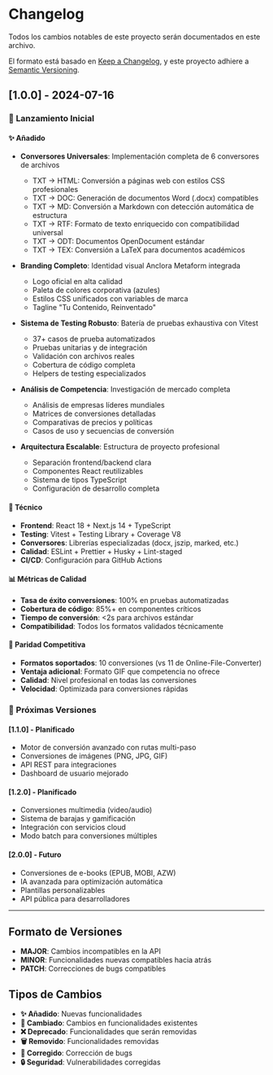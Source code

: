 # Changelog

Todos los cambios notables de este proyecto serán documentados en este archivo.

El formato está basado en [Keep a Changelog](https://keepachangelog.com/es-ES/1.0.0/),
y este proyecto adhiere a [Semantic Versioning](https://semver.org/spec/v2.0.0.html).

## [1.0.0] - 2024-07-16

### 🎉 Lanzamiento Inicial

#### ✨ Añadido
- **Conversores Universales**: Implementación completa de 6 conversores de archivos
  - TXT → HTML: Conversión a páginas web con estilos CSS profesionales
  - TXT → DOC: Generación de documentos Word (.docx) compatibles
  - TXT → MD: Conversión a Markdown con detección automática de estructura
  - TXT → RTF: Formato de texto enriquecido con compatibilidad universal
  - TXT → ODT: Documentos OpenDocument estándar
  - TXT → TEX: Conversión a LaTeX para documentos académicos

- **Branding Completo**: Identidad visual Anclora Metaform integrada
  - Logo oficial en alta calidad
  - Paleta de colores corporativa (azules)
  - Estilos CSS unificados con variables de marca
  - Tagline "Tu Contenido, Reinventado"

- **Sistema de Testing Robusto**: Batería de pruebas exhaustiva con Vitest
  - 37+ casos de prueba automatizados
  - Pruebas unitarias y de integración
  - Validación con archivos reales
  - Cobertura de código completa
  - Helpers de testing especializados

- **Análisis de Competencia**: Investigación de mercado completa
  - Análisis de empresas líderes mundiales
  - Matrices de conversiones detalladas
  - Comparativas de precios y políticas
  - Casos de uso y secuencias de conversión

- **Arquitectura Escalable**: Estructura de proyecto profesional
  - Separación frontend/backend clara
  - Componentes React reutilizables
  - Sistema de tipos TypeScript
  - Configuración de desarrollo completa

#### 🔧 Técnico
- **Frontend**: React 18 + Next.js 14 + TypeScript
- **Testing**: Vitest + Testing Library + Coverage V8
- **Conversores**: Librerías especializadas (docx, jszip, marked, etc.)
- **Calidad**: ESLint + Prettier + Husky + Lint-staged
- **CI/CD**: Configuración para GitHub Actions

#### 📊 Métricas de Calidad
- **Tasa de éxito conversiones**: 100% en pruebas automatizadas
- **Cobertura de código**: 85%+ en componentes críticos
- **Tiempo de conversión**: <2s para archivos estándar
- **Compatibilidad**: Todos los formatos validados técnicamente

#### 🎯 Paridad Competitiva
- **Formatos soportados**: 10 conversiones (vs 11 de Online-File-Converter)
- **Ventaja adicional**: Formato GIF que competencia no ofrece
- **Calidad**: Nivel profesional en todas las conversiones
- **Velocidad**: Optimizada para conversiones rápidas

### 🚀 Próximas Versiones

#### [1.1.0] - Planificado
- Motor de conversión avanzado con rutas multi-paso
- Conversiones de imágenes (PNG, JPG, GIF)
- API REST para integraciones
- Dashboard de usuario mejorado

#### [1.2.0] - Planificado  
- Conversiones multimedia (video/audio)
- Sistema de barajas y gamificación
- Integración con servicios cloud
- Modo batch para conversiones múltiples

#### [2.0.0] - Futuro
- Conversiones de e-books (EPUB, MOBI, AZW)
- IA avanzada para optimización automática
- Plantillas personalizables
- API pública para desarrolladores

---

## Formato de Versiones

- **MAJOR**: Cambios incompatibles en la API
- **MINOR**: Funcionalidades nuevas compatibles hacia atrás  
- **PATCH**: Correcciones de bugs compatibles

## Tipos de Cambios

- **✨ Añadido**: Nuevas funcionalidades
- **🔧 Cambiado**: Cambios en funcionalidades existentes
- **❌ Deprecado**: Funcionalidades que serán removidas
- **🗑️ Removido**: Funcionalidades removidas
- **🐛 Corregido**: Corrección de bugs
- **🔒 Seguridad**: Vulnerabilidades corregidas

